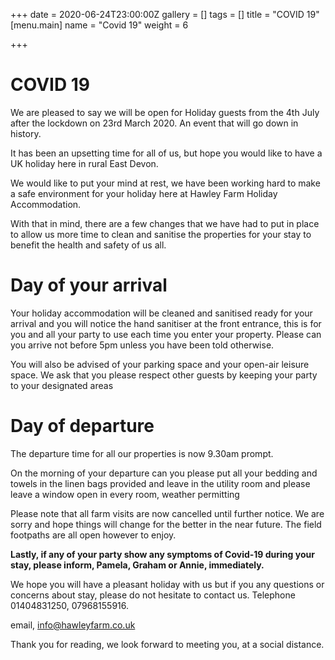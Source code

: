 +++
date = 2020-06-24T23:00:00Z
gallery = []
tags = []
title = "COVID 19"
[menu.main]
name = "Covid 19"
weight = 6

+++
# **COVID 19**

We are pleased to say we will be open for Holiday guests from the 4th July after the lockdown on 23rd March 2020.  An event that will go down in history.

It has been an upsetting time for all of us, but hope you would like to have a UK holiday here in rural East Devon.

We would like to put your mind at rest, we have been working hard to make a safe environment for your holiday here at Hawley Farm Holiday  Accommodation.

With that in mind, there are a few changes that we have had to put in place to allow us more time to clean and sanitise the properties  for your stay to benefit  the  health and safety of us all.

# **Day of your arrival**

Your holiday accommodation will  be cleaned and sanitised ready for your arrival and you will notice the hand sanitiser at the front entrance, this is for you and all your party to use each time you enter your property. Please can you arrive not before 5pm unless you have been told otherwise.

You will also  be advised of your parking space and your open-air leisure space. We ask that you please respect other guests by keeping your party to your designated areas

# **Day of departure**

The departure time for all our properties is now 9.30am prompt.

On the morning of your departure can you please put all your bedding and towels in the linen bags provided and leave in the utility room and please leave a window open in every room, weather permitting

Please note that all farm visits are now cancelled until further notice. We are sorry and hope things will change for the better in the near future. The field footpaths are all open however to enjoy.

**Lastly, if any of your party show any symptoms of Covid-19 during your stay, please inform, Pamela, Graham or Annie, immediately.**

We hope you will have a pleasant holiday with us but if you any questions or concerns about stay, please do not hesitate to contact us.  Telephone 01404831250, 07968155916.

email,     info@hawleyfarm.co.uk

Thank you for reading, we look forward to meeting you, at a social distance.